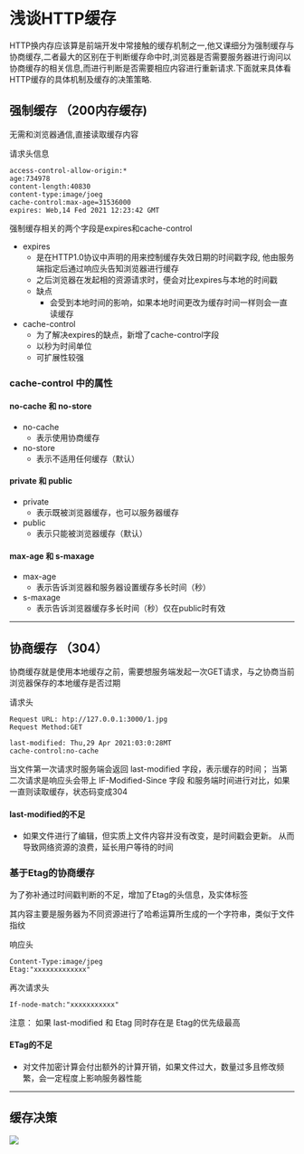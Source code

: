 # 浅谈HTTP缓存

HTTP换内存应该算是前端开发中常接触的缓存机制之一,他又课细分为强制缓存与协商缓存,二者最大的区别在于判断缓存命中时,浏览器是否需要服务器进行询问以协商缓存的相关信息,而进行判断是否需要相应内容进行重新请求.下面就来具体看HTTP缓存的具体机制及缓存的决策策略.

## 强制缓存 （200内存缓存)

无需和浏览器通信,直接读取缓存内容

请求头信息

```http
access-control-allow-origin:*
age:734978
content-length:40830
content-type:image/joeg
cache-control:max-age=31536000
expires: Web,14 Fed 2021 12:23:42 GMT
```

强制缓存相关的两个字段是expires和cache-control

- expires
  - 是在HTTP1.0协议中声明的用来控制缓存失效日期的时间戳字段,  他由服务端指定后通过响应头告知浏览器进行缓存
  - 之后浏览器在发起相的资源请求时，便会对比expires与本地的时间戳
  - 缺点
    - 会受到本地时间的影响，如果本地时间更改为缓存时间一样则会一直读缓存
- cache-control
  - 为了解决expires的缺点，新增了cache-control字段
  - 以秒为时间单位
  - 可扩展性较强

### cache-control 中的属性



#### no-cache 和 no-store

- no-cache
  - 表示使用协商缓存
- no-store
  - 表示不适用任何缓存（默认）

#### private 和 public

- private 
  - 表示既被浏览器缓存，也可以服务器缓存
- public
  - 表示只能被浏览器缓存（默认）

#### max-age 和 s-maxage

- max-age
  - 表示告诉浏览器和服务器设置缓存多长时间（秒）
- s-maxage
  - 表示告诉浏览器缓存多长时间（秒）仅在public时有效



---

## 协商缓存 （304）

协商缓存就是使用本地缓存之前，需要想服务端发起一次GET请求，与之协商当前浏览器保存的本地缓存是否过期

请求头

```http
Request URL: htp://127.0.0.1:3000/1.jpg
Request Method:GET

last-modified: Thu,29 Apr 2021:03:0:28MT
cache-control:no-cache
```

当文件第一次请求时服务端会返回 last-modified 字段，表示缓存的时间； 当第二次请求是响应头会带上 IF-Modified-Since 字段 和服务端时间进行对比，如果一直则读取缓存，状态码变成304

#### last-modified的不足

-  如果文件进行了编辑，但实质上文件内容并没有改变，是时间戳会更新。 从而导致网络资源的浪费，延长用户等待的时间

### 基于Etag的协商缓存

为了弥补通过时间戳判断的不足，增加了Etag的头信息，及实体标签    

其内容主要是服务器为不同资源进行了哈希运算所生成的一个字符串，类似于文件指纹

响应头

```http
Content-Type:image/jpeg
Etag:"xxxxxxxxxxxxx"
```

再次请求头

```http
If-node-match:"xxxxxxxxxxx"
```

注意： 如果 last-modified 和 Etag 同时存在是 Etag的优先级最高

#### ETag的不足

- 对文件加密计算会付出额外的计算开销，如果文件过大，数量过多且修改频繁，会一定程度上影响服务器性能



----

## 缓存决策

![](https://cdn.nlark.com/yuque/0/2021/jpeg/152778/1618975657916-6796bcca-6e22-4715-8ffc-bc7a1d30e05b.jpeg?x-oss-process=image%2Fresize%2Cw_451)